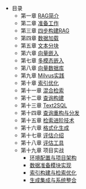 - 目录
    - 第一章 [RAG简介](chapter1/01_RAG_intro.md)
    - 第二章 [准备工作](chapter1/02_preparation.md)
    - 第三章 [四步构建RAG](chapter1/03_get_start_rag.md)
    - 第四章 [数据加载](chapter2/04_data_load.md)
    - 第五章 [文本分块](chapter2/05_text_chunking.md)
    - 第六章 [向量嵌入](chapter3/06_vector_embedding.md)
    - 第七章 [多模态嵌入](chapter3/07_multimodal_embedding.md)
    - 第八章 [向量数据库](chapter3/08_vector_db.md)
    - 第九章 [Milvus实践](chapter3/09_milvus.md)
    - 第十章 [索引优化](chapter3/10_index_optimization.md)
    - 第十一章 [混合检索](chapter4/11_hybrid_search.md)
    - 第十二章 [查询构建](chapter4/12_query_construction.md)
    - 第十三章 [Text2SQL](chapter4/13_text2sql.md)
    - 第十四章 [查询重构与分发](chapter4/14_query_rewriting.md)
    - 第十五章 [检索进阶技术](chapter4/15_advanced_retrieval_techniques.md)
    - 第十六章 [格式化生成](chapter5/16_formatted_generation.md)
    - 第十七章 [评估介绍](chapter6/18_system_evaluation.md)
    - 第十八章 [评估工具](chapter6/19_common_tools.md)
    - 第十九章 项目实战
        - [环境配置与项目架构](chapter8/01_env_architecture.md)
        - [数据准备模块实现](chapter8/02_data_preparation.md)
        - [索引构建与检索优化](chapter8/03_index_retrieval.md)
        - [生成集成与系统整合](chapter8/04_generation_sys.md)
